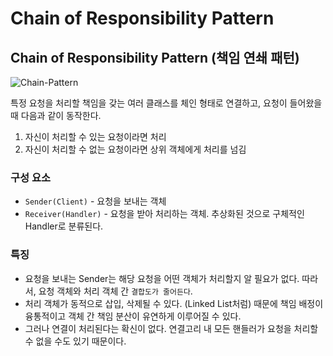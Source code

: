 # Chain of Responsibility Pattern

## Chain of Responsibility Pattern (책임 연쇄 패턴)

![Chain-Pattern](imgs/chain-of-responsibility-pattern-\(0\).png)

특정 요청을 처리할 책임을 갖는 여러 클래스를 체인 형태로 연결하고, 요청이 들어왔을 때 다음과 같이 동작한다.

1. 자신이 처리할 수 있는 요청이라면 처리
2. 자신이 처리할 수 없는 요청이라면 상위 객체에게 처리를 넘김

### 구성 요소

* `Sender(Client)` - 요청을 보내는 객체
* `Receiver(Handler)` - 요청을 받아 처리하는 객체. 추상화된 것으로 구체적인 Handler로 분류된다.

### 특징

* 요청을 보내는 Sender는 해당 요청을 어떤 객체가 처리할지 알 필요가 없다. 따라서, 요청 객체와 처리 객체 간 `결합도가 줄어든다`.
* 처리 객체가 동적으로 삽입, 삭제될 수 있다. (Linked List처럼) 때문에 책임 배정이 융통적이고 객체 간 책임 분산이 유연하게 이루어질 수 있다.
* 그러나 연결이 처리된다는 확신이 없다. 연결고리 내 모든 핸들러가 요청을 처리할 수 없을 수도 있기 때문이다.
